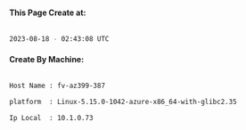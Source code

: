 
   
#### This Page Create at:

```bash

2023-08-18 - 02:43:08 UTC

```

#### Create By Machine:

```bash

Host Name : fv-az399-387

platform  : Linux-5.15.0-1042-azure-x86_64-with-glibc2.35

Ip Local  : 10.1.0.73

```

